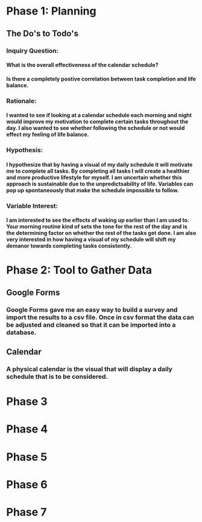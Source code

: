 # Phase 1: Planning

## The Do's to Todo's

### Inquiry Question:
#### What is the overall effectiveness of the calendar schedule?
#### Is there a completely postive correlation between task completion and life balance.

### Rationale:
#### I wanted to see if looking at a calendar schedule each morning and night would improve my motivation to complete certain tasks throughout the day.   I also wanted to see whether following the schedule or not would effect my feeling of life balance.

### Hypothesis:
#### I hypothesize that by having a visual of my daily schedule it will motivate me to complete all tasks.  By completing all tasks I will create a healthier and more productive lifestyle for myself.  I am uncertain whether this approach is sustainable due to the unpredictsability of life.  Variables can pop up spontaneously that make the schedule impossible to follow.

### Variable Interest:
#### I am interested to see the effects of waking up earlier than I am used to.  Your morning routine kind of sets the tone for the rest of the day and is the determining factor on whether the rest of the tasks get done.  I am also very interested in how having a visual of my schedule will shift my demanor towards completing tasks consistently.

# Phase 2: Tool to Gather Data

## Google Forms
### Google Forms gave me an easy way to build a survey and import the results to a csv file.  Once in csv format the data can be adjusted and cleaned so that it can be imported into a database.

## Calendar
### A physical calendar is the visual that will display a daily schedule that is to be considered.

# Phase 3

# Phase 4

# Phase 5
 
# Phase 6

# Phase 7
